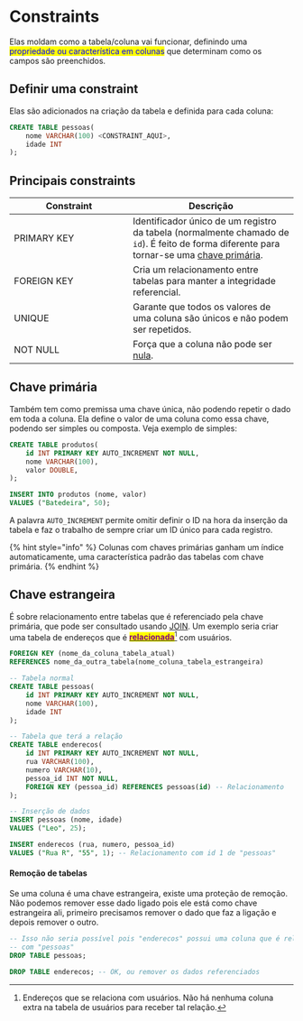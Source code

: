 # Constraints

Elas moldam como a tabela/coluna vai funcionar, definindo uma <mark style="color:blue;">propriedade ou característica em colunas</mark> que determinam como os campos são preenchidos.

## Definir uma constraint

Elas são adicionados na criação da tabela e definida para cada coluna:

```sql
CREATE TABLE pessoas(
    nome VARCHAR(100) <CONSTRAINT_AQUI>,
    idade INT
);
```

## Principais constraints

<table><thead><tr><th width="195">Constraint</th><th>Descrição</th></tr></thead><tbody><tr><td>PRIMARY KEY</td><td>Identificador único de um registro da tabela (normalmente chamado de <code>id</code>). É feito de forma diferente para tornar-se uma <a href="constraints.md#chave-primaria">chave primária</a>.</td></tr><tr><td>FOREIGN KEY</td><td>Cria um relacionamento entre tabelas para manter a integridade referencial.</td></tr><tr><td>UNIQUE</td><td>Garante que todos os valores de uma coluna são únicos e não podem ser repetidos.</td></tr><tr><td>NOT NULL</td><td>Força que a coluna não pode ser <a data-footnote-ref href="#user-content-fn-1">nula</a>.</td></tr></tbody></table>

## Chave primária

Também tem como premissa uma chave única, não podendo repetir o dado em toda a coluna. Ela define o valor de uma coluna como essa chave, podendo ser simples ou composta. Veja exemplo de simples:

```sql
CREATE TABLE produtos(
    id INT PRIMARY KEY AUTO_INCREMENT NOT NULL,
    nome VARCHAR(100),
    valor DOUBLE,
);

INSERT INTO produtos (nome, valor)
VALUES ("Batedeira", 50);
```

A palavra `AUTO_INCREMENT` permite omitir definir o ID na hora da inserção da tabela e faz o trabalho de sempre criar um ID único para cada registro.

{% hint style="info" %}
Colunas com chaves primárias ganham um índice automaticamente, uma característica padrão das tabelas com chave primária.
{% endhint %}

## Chave estrangeira

É sobre relacionamento entre tabelas que é referenciado pela chave primária, que pode ser consultado usando [JOIN](unindo-tabelas.md). Um exemplo seria criar uma tabela de endereços que é [<mark style="color:purple;">**relacionada**</mark>](#user-content-fn-2)[^2] com usuários.

```sql
FOREIGN KEY (nome_da_coluna_tabela_atual)
REFERENCES nome_da_outra_tabela(nome_coluna_tabela_estrangeira)
```

```sql
-- Tabela normal
CREATE TABLE pessoas(
    id INT PRIMARY KEY AUTO_INCREMENT NOT NULL,
    nome VARCHAR(100),
    idade INT
);

-- Tabela que terá a relação
CREATE TABLE enderecos(
    id INT PRIMARY KEY AUTO_INCREMENT NOT NULL,
    rua VARCHAR(100),
    numero VARCHAR(10),
    pessoa_id INT NOT NULL,
    FOREIGN KEY (pessoa_id) REFERENCES pessoas(id) -- Relacionamento
);

-- Inserção de dados
INSERT pessoas (nome, idade)
VALUES ("Leo", 25);

INSERT enderecos (rua, numero, pessoa_id)
VALUES ("Rua R", "55", 1); -- Relacionamento com id 1 de "pessoas"
```

#### Remoção de tabelas

Se uma coluna é uma chave estrangeira, existe uma proteção de remoção. Não podemos remover esse dado ligado pois ele está como chave estrangeira ali, primeiro precisamos remover o dado que faz a ligação e depois remover o outro.

```sql
-- Isso não seria possível pois "enderecos" possui uma coluna que é relacionada
-- com "pessoas"
DROP TABLE pessoas;

DROP TABLE enderecos; -- OK, ou remover os dados referenciados
```

[^1]: Especificamente, não pode ser mandado o dado `NULL` no insert, isso faz com que haja necessidade da aplicação back-end mandar o dado `NULL` ao invés de não mandar nada.

[^2]: Endereços que se relaciona com usuários. Não há nenhuma coluna extra na tabela de usuários para receber tal relação.
